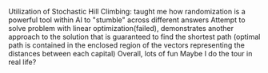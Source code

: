 Utilization of Stochastic Hill Climbing: taught me how randomization is a powerful tool within AI to "stumble" across different answers
Attempt to solve problem with linear optimization(failed), demonstrates another approach to the solution that is guaranteed to find the shortest path (optimal path is contained in the enclosed region of the vectors representing the distances between each capital)
Overall, lots of fun
Maybe I do the tour in real life?
